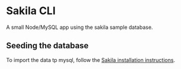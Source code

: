 # Sakila CLI

A small Node/MySQL app using the sakila sample database.

## Seeding the database

To import the data tp mysql, follow the [Sakila installation instructions](https://dev.mysql.com/doc/sakila/en/sakila-installation.html).